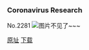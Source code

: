 ### Coronavirus Research
No.2281
![图片不见了~~~](https://imgs.xkcd.com/comics/coronavirus_research.png)

[原址](https://xkcd.com//2281) [下载](https://imgs.xkcd.com/comics/coronavirus_research.png)

